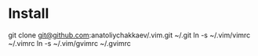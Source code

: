 Install
=======

  git clone git@github.com:anatoliychakkaev/.vim.git ~/.git
  ln -s ~/.vim/vimrc   ~/.vimrc
  ln -s ~/.vim/gvimrc  ~/.gvimrc
